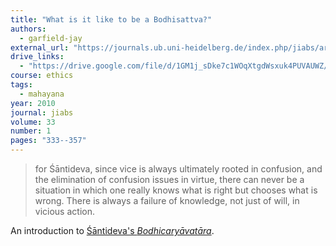 ```yaml
---
title: "What is it like to be a Bodhisattva?"
authors:
  - garfield-jay
external_url: "https://journals.ub.uni-heidelberg.de/index.php/jiabs/article/view/9285"
drive_links:
  - "https://drive.google.com/file/d/1GM1j_sDke7c1WOqXtgdWsxuk4PUVAUWZ/view?usp=drivesdk"
course: ethics
tags:
  - mahayana
year: 2010
journal: jiabs
volume: 33
number: 1
pages: "333--357"
---
```


> for Śāntideva, since vice is always ultimately rooted in confusion, and the elimination of confusion issues in virtue, there can never be a situation in which one really knows what is right but chooses what is wrong. There is always a failure of knowledge, not just of will, in vicious action.

An introduction to [Śāntideva's *Bodhicaryāvatāra*](/content/canon/bodhisattvacaryavatara_santideva).
